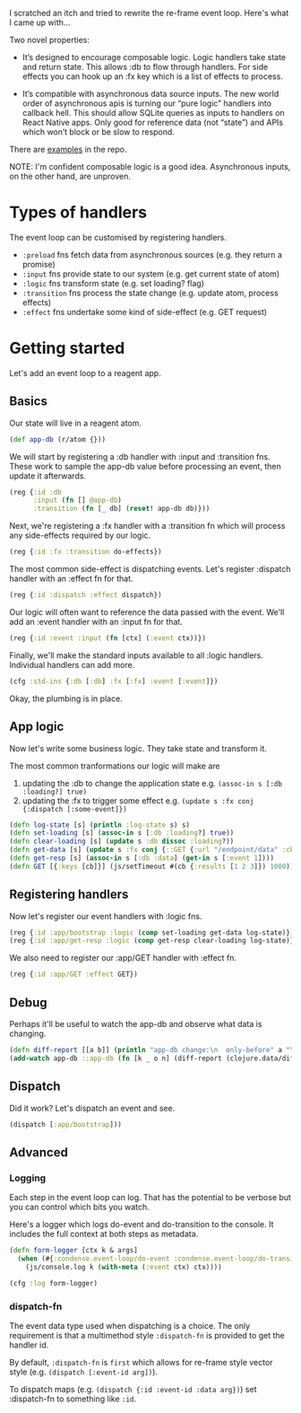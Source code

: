 I scratched an itch and tried to rewrite the re-frame event loop.  Here's what I came up with...

Two novel properties:

* It’s designed to encourage composable logic.  Logic handlers take state and return state.  This allows :db to flow through handlers.  For side effects you can hook up an :fx key which is a list of effects to process.

* It’s compatible with asynchronous data source inputs.  The new world order of asynchronous apis is turning our “pure logic” handlers into callback hell.  This should allow SQLite queries as inputs to handlers on React Native apps.  Only good for reference data (not “state”) and APIs which won’t block or be slow to respond.

There are [examples](./examples/example/) in the repo.

NOTE: I'm confident composable logic is a good idea.  Asynchronous inputs, on the other hand, are unproven.

# Types of handlers

The event loop can be customised by registering handlers.

* `:preload` fns fetch data from asynchronous sources (e.g. they return a promise)
* `:input` fns provide state to our system (e.g. get current state of atom)
* `:logic` fns transform state (e.g. set loading? flag)
* `:transition` fns process the state change (e.g. update atom, process effects)
* `:effect` fns undertake some kind of side-effect (e.g. GET request)  

# Getting started
Let's add an event loop to a reagent app.

## Basics
Our state will live in a reagent atom.
```cljs
(def app-db (r/atom {}))
```

We will start by registering a :db handler with :input and :transition fns.  These work to sample the app-db value before processing an event, then update it afterwards.
```cljs
(reg {:id :db
      :input (fn [] @app-db) 
      :transition (fn [_ db] (reset! app-db db)}))
```

Next, we're registering a :fx handler with a :transition fn which will process any side-effects required by our logic.
```cljs
(reg {:id :fx :transition do-effects})
```

The most common side-effect is dispatching events.  Let's register :dispatch handler with an :effect fn for that.

```cljs
(reg {:id :dispatch :effect dispatch})
```

Our logic will often want to reference the data passed with the event.  We'll add an :event handler with an :input fn for that.
```cljs
(reg {:id :event :input (fn [ctx] (:event ctx))})
```

Finally, we'll make the standard inputs available to all :logic handlers.  Individual handlers can add more.
```cljs
(cfg :std-ins {:db [:db] :fx [:fx] :event [:event]})
```

Okay, the plumbing is in place.

## App logic

Now let's write some business logic.  They take state and transform it.

The most common tranformations our logic will make are
 1. updating the :db to change the application state e.g. `(assoc-in s [:db :loading?] true)` 
 2. updating the :fx to trigger some effect e.g. `(update s :fx conj {:dispatch [:some-event]})`

```cljs
(defn log-state [s] (println :log-state s) s)
(defn set-loading [s] (assoc-in s [:db :loading?] true))
(defn clear-loading [s] (update s :db dissoc :loading?))
(defn get-data [s] (update s :fx conj {::GET {:url "/endpoint/data" :cb #(dispatch [:app/get-resp %])}}))
(defn get-resp [s] (assoc-in s [:db :data] (get-in s [:event 1])))
(defn GET [{:keys [cb]}] (js/setTimeout #(cb {:results [1 2 3]}) 1000))
```

## Registering handlers
Now let's register our event handlers with :logic fns.  

```cljs
(reg {:id :app/bootstrap :logic (comp set-loading get-data log-state)})
(reg {:id :app/get-resp :logic (comp get-resp clear-loading log-state)})
```

We also need to register our :app/GET handler with :effect fn.
```cljs
(reg {:id :app/GET :effect GET})
```

## Debug
Perhaps it'll be useful to watch the app-db and observe what data is changing.

```cljs
(defn diff-report [[a b]] (println "app-db change:\n  only-before" a "\n  only-after" b))
(add-watch app-db ::app-db (fn [k _ o n] (diff-report (clojure.data/diff o n))))
```

## Dispatch
Did it work?  Let's dispatch an event and see.

```cljs
(dispatch [:app/bootstrap]))
```

## Advanced

### Logging

Each step in the event loop can log.  That has the potential to be verbose but you can control which bits you watch.

Here's a logger which logs do-event and do-transition to the console.  It includes the full context at both steps as metadata.  
```cljs
(defn form-logger [ctx k & args]
  (when (#{:condense.event-loop/do-event :condense.event-loop/do-transition} k)
    (js/console.log k (with-meta (:event ctx) ctx))))

(cfg :log form-logger)
```

### dispatch-fn 

The event data type used when dispatching is a choice.  The only requirement is that a multimethod style `:dispatch-fn` is provided to get the handler id.

By default, `:dispatch-fn` is `first` which allows for re-frame style vector style (e.g. `(dispatch [:event-id arg])`).
 
To dispatch maps (e.g. `(dispatch {:id :event-id :data arg})`) set :dispatch-fn to something like `:id`. 